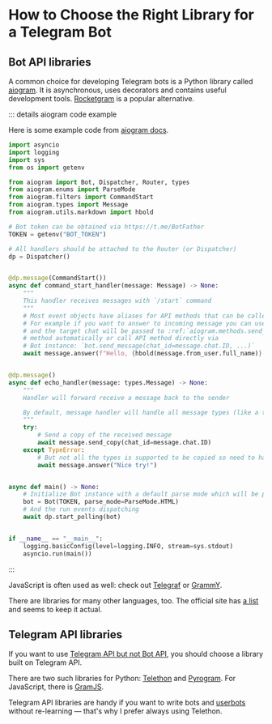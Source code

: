 # How to Choose the Right Library for a Telegram Bot

## Bot API libraries

A common choice for developing Telegram bots is a Python library called [aiogram](https://github.com/aiogram/aiogram).
It is asynchronous, uses decorators and contains useful development tools. 
[Rocketgram](https://github.com/rocketgram/rocketgram) is a popular alternative.

::: details aiogram code example

Here is some example code from [aiogram docs](https://docs.aiogram.dev/en/dev-3.x/).

```python
import asyncio
import logging
import sys
from os import getenv

from aiogram import Bot, Dispatcher, Router, types
from aiogram.enums import ParseMode
from aiogram.filters import CommandStart
from aiogram.types import Message
from aiogram.utils.markdown import hbold

# Bot token can be obtained via https://t.me/BotFather
TOKEN = getenv("BOT_TOKEN")

# All handlers should be attached to the Router (or Dispatcher)
dp = Dispatcher()


@dp.message(CommandStart())
async def command_start_handler(message: Message) -> None:
    """
    This handler receives messages with `/start` command
    """
    # Most event objects have aliases for API methods that can be called in events' context
    # For example if you want to answer to incoming message you can use `message.answer(...)` alias
    # and the target chat will be passed to :ref:`aiogram.methods.send_message.SendMessage`
    # method automatically or call API method directly via
    # Bot instance: `bot.send_message(chat_id=message.chat.ID, ...)`
    await message.answer(f"Hello, {hbold(message.from_user.full_name)}!")


@dp.message()
async def echo_handler(message: types.Message) -> None:
    """
    Handler will forward receive a message back to the sender

    By default, message handler will handle all message types (like a text, photo, sticker etc.)
    """
    try:
        # Send a copy of the received message
        await message.send_copy(chat_id=message.chat.ID)
    except TypeError:
        # But not all the types is supported to be copied so need to handle it
        await message.answer("Nice try!")


async def main() -> None:
    # Initialize Bot instance with a default parse mode which will be passed to all API calls
    bot = Bot(TOKEN, parse_mode=ParseMode.HTML)
    # And the run events dispatching
    await dp.start_polling(bot)


if __name__ == "__main__":
    logging.basicConfig(level=logging.INFO, stream=sys.stdout)
    asyncio.run(main())
```

:::

JavaScript is often used as well: check out [Telegraf](https://github.com/telegraf/telegraf)
or [GrammY](https://github.com/grammyjs/grammY).

There are libraries for many other languages, too. The official site has
[a list](https://core.telegram.org/bots/samples) and seems to keep it actual.

## Telegram API libraries

If you want to use [Telegram API but not Bot API](./api), you should choose a library built on Telegram API.

There are two such libraries for Python: [Telethon](https://github.com/LonamiWebs/Telethon)
and [Pyrogram](https://github.com/pyrogram/pyrogram). For JavaScript, there is [GramJS](https://github.com/gram-js/gramjs).

Telegram API libraries are handy if you want to write bots and
[userbots](./api#юзерботы) without re-learning — that's why I prefer always using Telethon.
